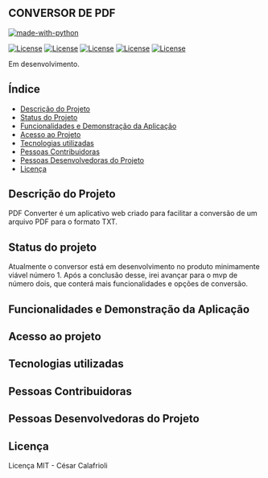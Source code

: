 ## CONVERSOR DE PDF

[![made-with-python](https://img.shields.io/badge/Made%20with-Python-1f425f.svg)](https://www.python.org/)

[![License](https://img.shields.io/badge/License-MIT-<COLOR>.svg)](https://shields.io/)
[![License](https://img.shields.io/github/license/cesarcalafrioli/PDF_CONVERTER)](https://shields.io/)
[![License](https://img.shields.io/github/issues/cesarcalafrioli/PDF_CONVERTER)](https://shields.io/)
[![License](https://img.shields.io/github/forks/cesarcalafrioli/PDF_CONVERTER)](https://shields.io/)
[![License](https://img.shields.io/github/stars/cesarcalafrioli/PDF_CONVERTER)](https://shields.io/)

Em desenvolvimento.

## Índice 

* [Descrição do Projeto](#descrição-do-projeto)
* [Status do Projeto](#status-do-projeto)
* [Funcionalidades e Demonstração da Aplicação](#funcionalidades-e-demonstração-da-aplicação)
* [Acesso ao Projeto](#acesso-ao-projeto)
* [Tecnologias utilizadas](#tecnologias-utilizadas)
* [Pessoas Contribuidoras](#pessoas-contribuidoras)
* [Pessoas Desenvolvedoras do Projeto](#pessoas-desenvolvedoras-do-projeto)
* [Licença](#licença)

## Descrição do Projeto

PDF Converter é um aplicativo web criado para facilitar a conversão de um arquivo PDF para o formato TXT.

## Status do projeto

Atualmente o conversor está em desenvolvimento no produto minimamente viável número 1. Após a conclusão desse, irei avançar para o mvp de número dois, que conterá mais funcionalidades e opções de conversão.

## Funcionalidades e Demonstração da Aplicação

## Acesso ao projeto

## Tecnologias utilizadas



## Pessoas Contribuidoras

## Pessoas Desenvolvedoras do Projeto

## Licença

Licença MIT - César Calafrioli

